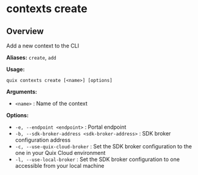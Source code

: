 # contexts create

## Overview

Add a new context to the CLI

**Aliases:** `create`, `add`

**Usage:**

```
quix contexts create [<name>] [options]
```

**Arguments:**

- `<name>` : Name of the context

**Options:**

- `-e, --endpoint <endpoint>` : Portal endpoint
- `-b, --sdk-broker-address <sdk-broker-address>` : SDK broker configuration address
- `-c, --use-quix-cloud-broker` : Set the SDK broker configuration to the one in your Quix Cloud environment
- `-l, --use-local-broker` : Set the SDK broker configuration to one accessible from your local machine

